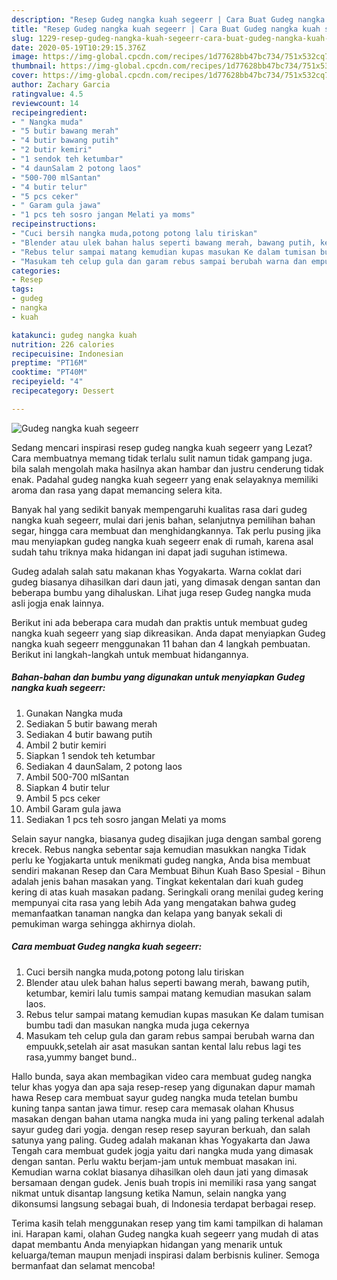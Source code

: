 ```yaml
---
description: "Resep Gudeg nangka kuah segeerr | Cara Buat Gudeg nangka kuah segeerr Yang Lezat"
title: "Resep Gudeg nangka kuah segeerr | Cara Buat Gudeg nangka kuah segeerr Yang Lezat"
slug: 1229-resep-gudeg-nangka-kuah-segeerr-cara-buat-gudeg-nangka-kuah-segeerr-yang-lezat
date: 2020-05-19T10:29:15.376Z
image: https://img-global.cpcdn.com/recipes/1d77628bb47bc734/751x532cq70/gudeg-nangka-kuah-segeerr-foto-resep-utama.jpg
thumbnail: https://img-global.cpcdn.com/recipes/1d77628bb47bc734/751x532cq70/gudeg-nangka-kuah-segeerr-foto-resep-utama.jpg
cover: https://img-global.cpcdn.com/recipes/1d77628bb47bc734/751x532cq70/gudeg-nangka-kuah-segeerr-foto-resep-utama.jpg
author: Zachary Garcia
ratingvalue: 4.5
reviewcount: 14
recipeingredient:
- " Nangka muda"
- "5 butir bawang merah"
- "4 butir bawang putih"
- "2 butir kemiri"
- "1 sendok teh ketumbar"
- "4 daunSalam 2 potong laos"
- "500-700 mlSantan"
- "4 butir telur"
- "5 pcs ceker"
- " Garam gula jawa"
- "1 pcs teh sosro jangan Melati ya moms"
recipeinstructions:
- "Cuci bersih nangka muda,potong potong lalu tiriskan"
- "Blender atau ulek bahan halus seperti bawang merah, bawang putih, ketumbar, kemiri lalu tumis sampai matang kemudian masukan salam laos."
- "Rebus telur sampai matang kemudian kupas masukan Ke dalam tumisan bumbu tadi dan masukan nangka muda juga cekernya"
- "Masukam teh celup gula dan garam rebus sampai berubah warna dan empuukk,setelah air asat masukan santan kental lalu rebus lagi tes rasa,yummy banget bund.."
categories:
- Resep
tags:
- gudeg
- nangka
- kuah

katakunci: gudeg nangka kuah 
nutrition: 226 calories
recipecuisine: Indonesian
preptime: "PT16M"
cooktime: "PT40M"
recipeyield: "4"
recipecategory: Dessert

---
```



![Gudeg nangka kuah segeerr](https://img-global.cpcdn.com/recipes/1d77628bb47bc734/751x532cq70/gudeg-nangka-kuah-segeerr-foto-resep-utama.jpg)

Sedang mencari inspirasi resep gudeg nangka kuah segeerr yang Lezat? Cara membuatnya memang tidak terlalu sulit namun tidak gampang juga. bila salah mengolah maka hasilnya akan hambar dan justru cenderung tidak enak. Padahal gudeg nangka kuah segeerr yang enak selayaknya memiliki aroma dan rasa yang dapat memancing selera kita.

Banyak hal yang sedikit banyak mempengaruhi kualitas rasa dari gudeg nangka kuah segeerr, mulai dari jenis bahan, selanjutnya pemilihan bahan segar, hingga cara membuat dan menghidangkannya. Tak perlu pusing jika mau menyiapkan gudeg nangka kuah segeerr enak di rumah, karena asal sudah tahu triknya maka hidangan ini dapat jadi suguhan istimewa.

Gudeg adalah salah satu makanan khas Yogyakarta. Warna coklat dari gudeg biasanya dihasilkan dari daun jati, yang dimasak dengan santan dan beberapa bumbu yang dihaluskan. Lihat juga resep Gudeg nangka muda asli jogja enak lainnya.


Berikut ini ada beberapa cara mudah dan praktis untuk membuat gudeg nangka kuah segeerr yang siap dikreasikan. Anda dapat menyiapkan Gudeg nangka kuah segeerr menggunakan 11 bahan dan 4 langkah pembuatan. Berikut ini langkah-langkah untuk membuat hidangannya.

<!--inarticleads1-->

##### Bahan-bahan dan bumbu yang digunakan untuk menyiapkan Gudeg nangka kuah segeerr:

1. Gunakan  Nangka muda
1. Sediakan 5 butir bawang merah
1. Sediakan 4 butir bawang putih
1. Ambil 2 butir kemiri
1. Siapkan 1 sendok teh ketumbar
1. Sediakan 4 daunSalam, 2 potong laos
1. Ambil 500-700 mlSantan
1. Siapkan 4 butir telur
1. Ambil 5 pcs ceker
1. Ambil  Garam gula jawa
1. Sediakan 1 pcs teh sosro jangan Melati ya moms


Selain sayur nangka, biasanya gudeg disajikan juga dengan sambal goreng krecek. Rebus nangka sebentar saja kemudian masukkan nangka Tidak perlu ke Yogjakarta untuk menikmati gudeg nangka, Anda bisa membuat sendiri makanan Resep dan Cara Membuat Bihun Kuah Baso Spesial - Bihun adalah jenis bahan masakan yang. Tingkat kekentalan dari kuah gudeg kering di atas kuah masakan padang. Seringkali orang menilai gudeg kering mempunyai cita rasa yang lebih Ada yang mengatakan bahwa gudeg memanfaatkan tanaman nangka dan kelapa yang banyak sekali di pemukiman warga sehingga akhirnya diolah. 

<!--inarticleads2-->

##### Cara membuat Gudeg nangka kuah segeerr:

1. Cuci bersih nangka muda,potong potong lalu tiriskan
1. Blender atau ulek bahan halus seperti bawang merah, bawang putih, ketumbar, kemiri lalu tumis sampai matang kemudian masukan salam laos.
1. Rebus telur sampai matang kemudian kupas masukan Ke dalam tumisan bumbu tadi dan masukan nangka muda juga cekernya
1. Masukam teh celup gula dan garam rebus sampai berubah warna dan empuukk,setelah air asat masukan santan kental lalu rebus lagi tes rasa,yummy banget bund..


Hallo bunda, saya akan membagikan video cara membuat gudeg nangka telur khas yogya dan apa saja resep-resep yang digunakan dapur mamah hawa Resep cara membuat sayur gudeg nangka muda tetelan bumbu kuning tanpa santan jawa timur. resep cara memasak olahan Khusus masakan dengan bahan utama nangka muda ini yang paling terkenal adalah sayur gudeg dari yogja. dengan resep resep sayuran berkuah, dan salah satunya yang paling. Gudeg adalah makanan khas Yogyakarta dan Jawa Tengah cara membuat gudek jogja yaitu dari nangka muda yang dimasak dengan santan. Perlu waktu berjam-jam untuk membuat masakan ini. Kemudian warna coklat biasanya dihasilkan oleh daun jati yang dimasak bersamaan dengan gudek. Jenis buah tropis ini memiliki rasa yang sangat nikmat untuk disantap langsung ketika Namun, selain nangka yang dikonsumsi langsung sebagai buah, di Indonesia terdapat berbagai resep. 

Terima kasih telah menggunakan resep yang tim kami tampilkan di halaman ini. Harapan kami, olahan Gudeg nangka kuah segeerr yang mudah di atas dapat membantu Anda menyiapkan hidangan yang menarik untuk keluarga/teman maupun menjadi inspirasi dalam berbisnis kuliner. Semoga bermanfaat dan selamat mencoba!

